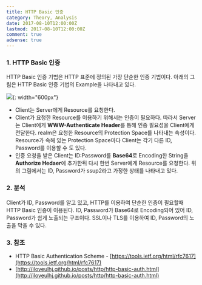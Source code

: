 ```yaml
---
title: HTTP Basic 인증
category: Theory, Analysis
date: 2017-08-10T12:00:00Z
lastmod: 2017-08-10T12:00:00Z
comment: true
adsense: true
---
```


### 1. HTTP Basic 인증

HTTP Basic 인증 기법은 HTTP 표준에 정의된 가장 단순한 인증 기법이다. 아래의 그림은 HTTP Basic 인증 기법의 Example을 나타내고 있다.

![]({{site.baseurl}}/images/theory_analysis/HTTP_Basic_Authorization/HTTP_Basic_Example.PNG){: width="600px"}

* Client는 Server에게 Resource를 요청한다.
* Client가 요청한 Resource를 이용하기 위해서는 인증이 필요하다. 따라서 Server는 Client에게 **WWW-Authenticate Header**를 통해 인증 필요성을 Client에게 전달한다. realm은 요청한 Resource의 Protection Space를 나타내는 속성이다. Resource가 속해 있는 Protection Space마다 Client는 각기 다른 ID, Password를 이용할 수 도 있다.
* 인증 요청을 받은 Client는 ID:Password를 **Base64**로 Encoding한 String을 **Authorize Hedaer**에 추가한뒤 다시 한번 Server에게 Resource를 요청한다. 위의 그림에서는 ID, Password가 ssup2라고 가정한 상태를 나타내고 있다.

### 2. 분석

Client가 ID, Password를 알고 있고, HTTP를 이용하여 단순한 인증이 필요할때 HTTP Basic 인증이 이용된다. ID, Password가 Base64로 Encoding되어 있어 ID, Password가 쉽게 노출되는 구조이다. SSL이나 TLS를 이용하여 ID, Password의 노출을 막을 수 있다.

### 3. 참조

* HTTP Basic Authentication Scheme - [https://tools.ietf.org/html/rfc7617](https://tools.ietf.org/html/rfc7617)
* [http://iloveulhj.github.io/posts/http/http-basic-auth.html](http://iloveulhj.github.io/posts/http/http-basic-auth.html)
